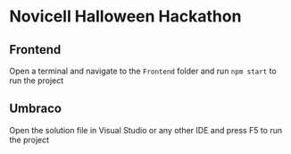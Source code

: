 # Novicell Halloween Hackathon

## Frontend

Open a terminal and navigate to the `Frontend` folder and run `npm start` to run the project

## Umbraco
Open the solution file in Visual Studio or any other IDE and press F5 to run the project